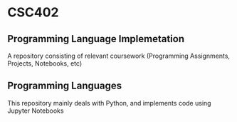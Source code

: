 # CSC402

## Programming Language Implemetation
A repository consisting of relevant coursework (Programming Assignments, Projects, Notebooks, etc)

## Programming Languages
This repository mainly deals with Python, and implements code using Jupyter Notebooks